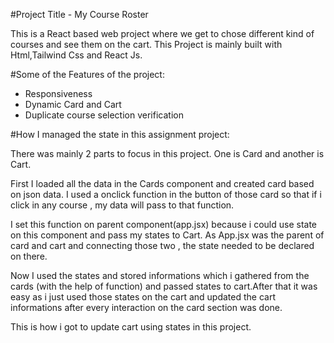 #Project Title - My Course Roster

This is a React based web project where we get to chose different kind of courses and see them on the cart.
This Project is mainly built with Html,Tailwind Css and React Js.

#Some of the Features of the project:
- Responsiveness
- Dynamic Card and Cart
- Duplicate course selection verification

#How I managed the state in this assignment project:

There was mainly 2 parts to focus in this project. One is Card and another is Cart. 

First I loaded all the data in the Cards component and created card based on json data. I used a onclick function in the button of those card so that if i click in any course , my data will pass to that function. 

I set this function on parent component(app.jsx) because i could use state on this component and pass my states to Cart. As App.jsx was the parent of card and cart and connecting those two , the state needed to be declared on there. 

Now I used the states and stored informations which i gathered from the cards (with the help of function) and passed states to cart.After that it was easy as i just used those states on the cart and updated the cart informations after every interaction on the card section was done. 

This is how i got to update cart using states in this project.
